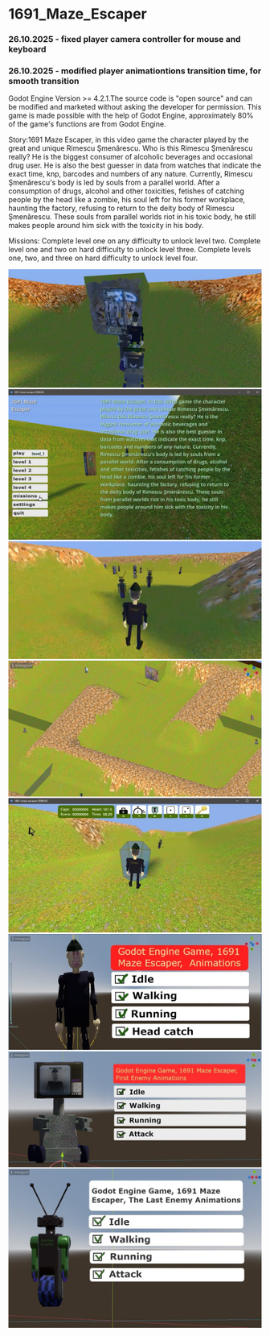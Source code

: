 # 1691_Maze_Escaper

<h3>26.10.2025 - fixed player camera controller for mouse and keyboard</h3>
<h3>26.10.2025 - modified player animationtions transition time, for smooth transition</h3>

Godot Engine Version >= 4.2.1.The source code is "open source" and can be modified and marketed without asking the developer for permission. This game is made possible with the help of Godot Engine, approximately 80% of the game's functions are from Godot Engine.

Story:1691 Maze Escaper, in this video game the character played by the great and unique Rimescu Şmenărescu. Who is this Rimescu Şmenărescu really? He is the biggest consumer of alcoholic beverages and occasional drug user. He is also the best guesser in data from watches that indicate the exact time, knp, barcodes and numbers of any nature. Currently, Rimescu Şmenărescu's body is led by souls from a parallel world. After a consumption of drugs, alcohol and other toxicities, fetishes of catching people by the head like a zombie, his soul left for his former workplace, haunting the factory, refusing to return to the deity body of Rimescu Şmenărescu. These souls from parallel worlds riot in his toxic body, he still makes people around him sick with the toxicity in his body.

Missions: Complete level one on any difficulty to unlock level two.
Complete level one and two on hard difficulty to unlock level three.
Complete levels one, two, and three on hard difficulty to unlock level four.

<img src="https://raw.githubusercontent.com/axenteflorin24/1691_Maze_Escaper/refs/heads/main/screenshots/screenshot_1.png">

<img src="https://raw.githubusercontent.com/axenteflorin24/1691_Maze_Escaper/refs/heads/main/screenshots/screenshot_2.png">

<img src="https://raw.githubusercontent.com/axenteflorin24/1691_Maze_Escaper/refs/heads/main/screenshots/screenshot_3.png">

<img src="https://raw.githubusercontent.com/axenteflorin24/1691_Maze_Escaper/refs/heads/main/screenshots/screenshot_4.png">

<img src="https://raw.githubusercontent.com/axenteflorin24/1691_Maze_Escaper/refs/heads/main/screenshots/screenshot_5.png">

<img src="https://raw.githubusercontent.com/axenteflorin24/1691_Maze_Escaper/refs/heads/main/screenshots/screenshot_6.png">

<img src="https://raw.githubusercontent.com/axenteflorin24/1691_Maze_Escaper/refs/heads/main/screenshots/screenshot_7.png">

<img src="https://raw.githubusercontent.com/axenteflorin24/1691_Maze_Escaper/refs/heads/main/screenshots/screenshot_8.png">
